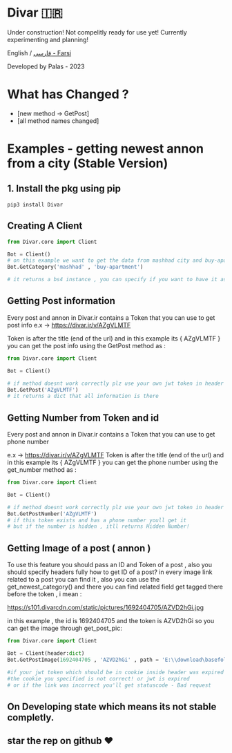 # Divar 🇮🇷

Under construction! Not compelitly ready for use yet! Currently experimenting and planning! 

English / [فارسی - Farsi](README_fa.md)

Developed by Palas - 2023
# What has Changed ?
- [new method -> GetPost]
- [all method names changed]


# Examples - getting newest annon from a city (Stable Version)

## 1. Install the pkg using pip
```
pip3 install Divar
```

## Creating A Client

```python
from Divar.core import Client

Bot = Client()
# on this example we want to get the data from mashhad city and buy-apartment category
Bot.GetCategory('mashhad' , 'buy-apartment')

# it returns a bs4 instance , you can specify if you want to have it as json with jsonify = true argument and more...
```

## Getting Post information 
Every post and annon in Divar.ir contains a Token that you can use to get post info
e.x -> https://divar.ir/v/AZgVLMTF

Token is after the title (end of the url) and in this example its { AZgVLMTF }
you can get the post info using the GetPost method as :

```python
from Divar.core import Client

Bot = Client()

# if method doesnt work correctly plz use your own jwt token in header
Bot.GetPost('AZgVLMTF')
# it returns a dict that all information is there
```

## Getting Number from Token and id
Every post and annon in Divar.ir contains a Token that you can use to get phone number 

e.x -> https://divar.ir/v/AZgVLMTF
Token is after the title (end of the url) and in this example its { AZgVLMTF }
you can get the phone number using the get_number method as :

```python
from Divar.core import Client

Bot = Client()

# if method doesnt work correctly plz use your own jwt token in header
Bot.GetPostNumber('AZgVLMTF')
# if this token exists and has a phone number youll get it 
# but if the number is hidden , itll returns Hidden Number!
```

## Getting Image of a post ( annon )
To use this feature you should pass an ID and Token of a post , also you should specify headers fully
how to get ID of a post?
in every image link related to a post you can find it , also you can use the get_newest_category() and there you can find related field get tagged there before the token , i mean :

https://s101.divarcdn.com/static/pictures/1692404705/AZVD2hGi.jpg

in this example , the id is 1692404705 and the token is AZVD2hGi
so you can get the image through get_post_pic:

```python
from Divar.core import Client

Bot = Client(header:dict)
Bot.GetPostImage(1692404705 , 'AZVD2hGi' , path = 'E:\\download\basefolder')

#if your jwt token which should be in cookie inside header was expired you'll get this error:
#the cookie you specified is not correct! or jwt is expired
# or if the link was incorrect you'll get statuscode - Bad request

```
## On Developing state which means its not stable completly.
## star the rep on github ❤️


